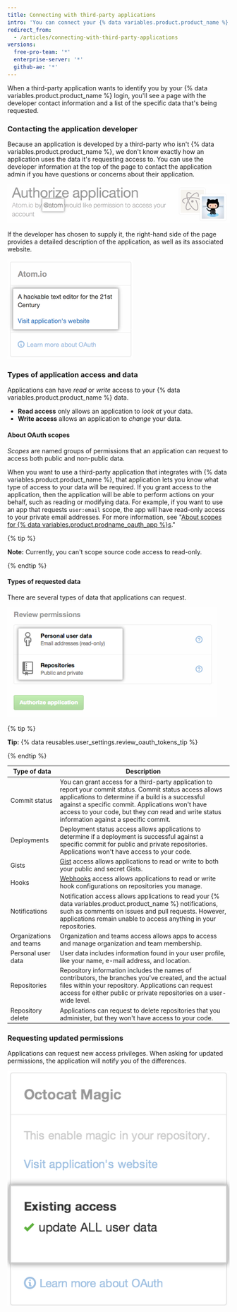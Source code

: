 ```yaml
---
title: Connecting with third-party applications
intro: 'You can connect your {% data variables.product.product_name %} identity to third-party applications using OAuth. When authorizing one of these applications, you should ensure you trust the application, review who it''s developed by, and review the kinds of information the application wants to access.'
redirect_from:
  - /articles/connecting-with-third-party-applications
versions:
  free-pro-team: '*'
  enterprise-server: '*'
  github-ae: '*'
---
```


When a third-party application wants to identify you by your {% data variables.product.product_name %} login, you'll see a page with the developer contact information and a list of the specific data that's being requested.

### Contacting the application developer

Because an application is developed by a third-party who isn't {% data variables.product.product_name %}, we don't know exactly how an application uses the data it's requesting access to. You can use the developer information at the top of the page to contact the application admin if you have questions or concerns about their application.

![{% data variables.product.prodname_oauth_app %} owner information](/assets/images/help/platform/oauth_owner_bar.png)

If the developer has chosen to supply it, the right-hand side of the page provides a detailed description of the application, as well as its associated website.

![OAuth application information and website](/assets/images/help/platform/oauth_app_info.png)

### Types of application access and data

Applications can have *read* or *write* access to your {% data variables.product.product_name %} data.

- **Read access** only allows an application to *look at* your data.
- **Write access** allows an application to *change* your data.

#### About OAuth scopes

*Scopes* are named groups of permissions that an application can request to access both public and non-public data.

When you want to use a third-party application that integrates with {% data variables.product.product_name %}, that application lets you know what type of access to your data will be required. If you grant access to the application, then the application will be able to perform actions on your behalf, such as reading or modifying data. For example, if you want to use an app that requests `user:email` scope, the app will have read-only access to your private email addresses. For more information, see "[About scopes for {% data variables.product.prodname_oauth_app %}s](//apps/building-integrations/setting-up-and-registering-oauth-apps/about-scopes-for-oauth-apps)."

{% tip %}

**Note:** Currently, you can't scope source code access to read-only.

{% endtip %}

#### Types of requested data

There are several types of data that applications can request.

![OAuth access details](/assets/images/help/platform/oauth_access_types.png)

{% tip %}

**Tip:** {% data reusables.user_settings.review_oauth_tokens_tip %}

{% endtip %}

| Type of data | Description |
| --- | --- |
| Commit status | You can grant access for a third-party application to report your commit status. Commit status access allows applications to determine if a build is a successful against a specific commit. Applications won't have access to your code, but they <em>can</em> read and write status information against a specific commit. |
| Deployments | Deployment status access allows applications to determine if a deployment is successful against a specific commit for public and private repositories. Applications won't have access to your code. |
| Gists | [Gist](https://gist.github.com) access allows applications to read or write to both your public and secret Gists. |
| Hooks | [Webhooks](/webhooks) access allows applications to read or write hook configurations on repositories you manage. |
| Notifications | Notification access allows applications to read your {% data variables.product.product_name %} notifications, such as comments on issues and pull requests. However, applications remain unable to access anything in your repositories. |
| Organizations and teams | Organization and teams access allows apps to access and manage organization and team membership. |
| Personal user data | User data includes information found in your user profile, like your name, e-mail address, and location. |
| Repositories | Repository information includes the names of contributors, the branches you've created, and the actual files within your repository. Applications can request access for either public or private repositories on a user-wide level. |
| Repository delete | Applications can request to delete repositories that you administer, but they won't have access to your code. |

### Requesting updated permissions

Applications can request new access privileges. When asking for updated permissions, the application will notify you of the differences.

![Changing third-party application access](/assets/images/help/platform/oauth_existing_access_pane.png)
